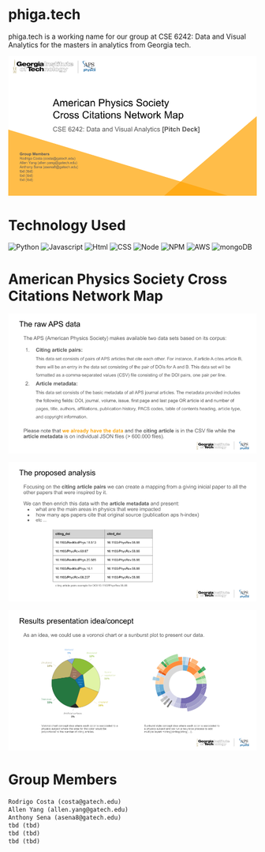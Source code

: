 # phiga.tech
phiga.tech is a working name for our group at CSE 6242: Data and Visual Analytics for the masters in analytics from Georgia tech.

<p align="center">
<img src="./presentation/page0.png" />
</p>

# Technology Used
![Python](https://img.shields.io/badge/Phyton-code-blue.svg)
![Javascript](https://img.shields.io/badge/Javascript-code-blue.svg)
![Html](https://img.shields.io/badge/HTML-language-blue.svg)
![CSS](https://img.shields.io/badge/CSS-language-blue.svg)
![Node](https://img.shields.io/badge/Node.js-server-red.svg)
![NPM](https://img.shields.io/badge/npm-package%20manager-red.svg)
![AWS](https://img.shields.io/badge/AWS-host-green.svg)
![mongoDB](https://img.shields.io/badge/mongoDB-database-yellow.svg)

# American Physics Society Cross Citations Network Map

<p align="center">
<img src="./presentation/page1.png" />
</p>

<p align="center">
<img src="./presentation/page2.png" />
</p>

<p align="center">
<img src="./presentation/page3.png" />
</p>


# Group Members
    Rodrigo Costa (costa@gatech.edu)
    Allen Yang (allen.yang@gatech.edu)
    Anthony Sena (asena8@gatech.edu)
    tbd (tbd)
    tbd (tbd)
    tbd (tbd)


